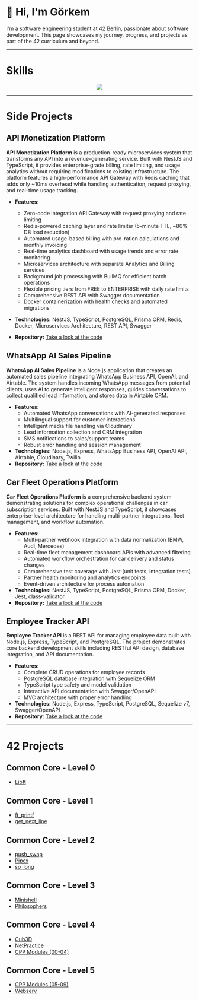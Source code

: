# 👋 Hi, I'm Görkem  

I'm a software engineering student at 42 Berlin, passionate about software development. This page showcases my journey, progress, and projects as part of the 42 curriculum and beyond.

---

# Skills
<p align="center">
  <a href="https://skillicons.dev">
    <img src="https://skillicons.dev/icons?i=ableton,bash,c,cpp,css,html,npm,docker,js,ts,linux,py,postgres,ubuntu" />
  </a>
</p>

---

# Side Projects

## API Monetization Platform

**API Monetization Platform** is a production-ready microservices system that transforms any API into a revenue-generating service. Built with NestJS and TypeScript, it provides enterprise-grade billing, rate limiting, and usage analytics without requiring modifications to existing infrastructure. The platform features a high-performance API Gateway with Redis caching that adds only ~10ms overhead while handling authentication, request proxying, and real-time usage tracking.

- **Features:**
  - Zero-code integration API Gateway with request proxying and rate limiting
  - Redis-powered caching layer and rate limiter (5-minute TTL, ~80% DB load reduction)
  - Automated usage-based billing with pro-ration calculations and monthly invoicing
  - Real-time analytics dashboard with usage trends and error rate monitoring
  - Microservices architecture with separate Analytics and Billing services
  - Background job processing with BullMQ for efficient batch operations
  - Flexible pricing tiers from FREE to ENTERPRISE with daily rate limits
  - Comprehensive REST API with Swagger documentation
  - Docker containerization with health checks and automated migrations

- **Technologies:** NestJS, TypeScript, PostgreSQL, Prisma ORM, Redis, Docker, Microservices Architecture, REST API, Swagger

- **Repository:** [Take a look at the code](https://github.com/korberlin/API-Monetization-Platform)

## WhatsApp AI Sales Pipeline
**WhatsApp AI Sales Pipeline** is a Node.js application that creates an automated sales pipeline integrating WhatsApp Business API, OpenAI, and Airtable. The system handles incoming WhatsApp messages from potential clients, uses AI to generate intelligent responses, guides conversations to collect qualified lead information, and stores data in Airtable CRM.
- **Features:**
  - Automated WhatsApp conversations with AI-generated responses
  - Multilingual support for customer interactions
  - Intelligent media file handling via Cloudinary
  - Lead information collection and CRM integration
  - SMS notifications to sales/support teams
  - Robust error handling and session management
- **Technologies:** Node.js, Express, WhatsApp Business API, OpenAI API, Airtable, Cloudinary, Twilio
- **Repository:** [Take a look at the code](https://github.com/korberlin/WhatsApp-AI-Sales-Pipeline)

## Car Fleet Operations Platform
**Car Fleet Operations Platform** is a comprehensive backend system demonstrating solutions for complex operational challenges in car subscription services. Built with NestJS and TypeScript, it showcases enterprise-level architecture for handling multi-partner integrations, fleet management, and workflow automation.
- **Features:**
  - Multi-partner webhook integration with data normalization (BMW, Audi, Mercedes)
  - Real-time fleet management dashboard APIs with advanced filtering
  - Automated workflow orchestration for car delivery and status changes
  - Comprehensive test coverage with Jest (unit tests, integration tests)
  - Partner health monitoring and analytics endpoints
  - Event-driven architecture for process automation
- **Technologies:** NestJS, TypeScript, PostgreSQL, Prisma ORM, Docker, Jest, class-validator
- **Repository:** [Take a look at the code](https://github.com/korberlin/car-fleet-operations)

## Employee Tracker API
**Employee Tracker API** is a REST API for managing employee data built with Node.js, Express, TypeScript, and PostgreSQL. The project demonstrates core backend development skills including RESTful API design, database integration, and API documentation.
- **Features:**
  - Complete CRUD operations for employee records
  - PostgreSQL database integration with Sequelize ORM
  - TypeScript type safety and model validation
  - Interactive API documentation with Swagger/OpenAPI
  - MVC architecture with proper error handling
- **Technologies:** Node.js, Express, TypeScript, PostgreSQL, Sequelize v7, Swagger/OpenAPI
- **Repository:** [Take a look at the code](https://github.com/korberlin/employee-tracker-api)


---

# 42 Projects

## Common Core - Level 0
- [Libft](https://github.com/korberlin/libft)

## Common Core - Level 1
- [ft_printf](https://github.com/korberlin/ft_printf)
- [get_next_line](https://github.com/korberlin/get_next_line)

## Common Core - Level 2
- [push_swap](https://github.com/korberlin/push_swap)
- [Pipex](https://github.com/korberlin/pipex)
- [so_long](https://github.com/korberlin/so_long)

## Common Core - Level 3
- [Minishell](https://github.com/korberlin/minishell)
- [Philosophers](https://github.com/korberlin/philosophers)

## Common Core - Level 4
- [Cub3D](https://github.com/korberlin/cub3d)
- [NetPractice](https://github.com/korberlin/NetPractice)
- [CPP Modules (00-04)](https://github.com/korberlin/CPP00-04)

## Common Core - Level 5
- [CPP Modules (05-09)](https://github.com/korberlin/CPP05-09)
- [Webserv](https://github.com/korberlin/webserv)
